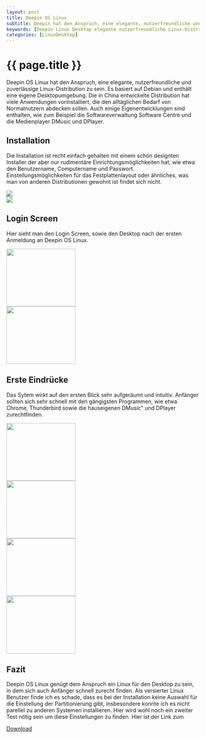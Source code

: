 ```yaml
---
layout: post
title: Deepin OS Linux
subtitle: Deepin hat den Anspruch, eine elegante, nutzerfreundliche und zuverlässige Linux-Distribution zu sein. Deepin basiert auf Debian. Ein wirklich schicker Desktop lädt ein.
keywords: [Deepin Linux Desktop elegante nutzerfreundliche Linux-Distribution Debian Desktopumgebung Installation Anfänger]
categories: [LinuxDesktop]
---
```

# {{ page.title }}

Deepin OS Linux hat den Anspruch, eine elegante, nutzerfreundliche und zuverlässige Linux-Distribution zu sein. Es basiert auf Debian und enthält eine eigene Desktopumgebung. Die in China entwickelte Distribution hat viele Anwendungen vorinstalliert, die den alltäglichen Bedarf von Normalnutzern abdecken sollen. Auch einige Eigenentwicklungen sind enthalten, wie zum Beispiel die Softwareverwaltung Software Centre und die Medienplayer DMusic und DPlayer.

## Installation

Die Installation ist recht einfach gehalten mit einem schön designten Installer der aber nur rudimentäre Einrichtungsmöglichkeiten hat, wie etwa den Benutzername, Computername und Passwort. Einstellungsmöglichkeiten für das Festplattenlayout oder ähnliches, was man von anderen Distributionen gewohnt ist findet sich nicht.

<div class="col-sm-12 col-md-6">
  <div class="boxes flexible">
    <img src="../../img/deepin1-150x150.webp">
  </div>
</div>
<div class="col-sm-12 col-md-6">
  <div class="boxes flexible">
    <img src="../../img/deepin2-150x150.webp">
  </div>    
</div>



## Login Screen

Hier sieht man den Login Screen, sowie den Desktop nach der ersten Anmeldung an Deepin OS Linux.

<div class="col-sm-12 col-md-6">
  <div class="boxes flexible">
    <img src="../../img/deepin3.webp" width="180" height="150">
  </div>    
</div>
<div class="col-sm-12 col-md-6">
  <div class="boxes flexible">
    <img src="../../img/deepin4.webp" width="180" height="150">
  </div>    
</div>



## Erste Eindrücke

Das Sytem wirkt auf den ersten Blick sehr aufgeräumt und intuitiv. Anfänger sollten sich sehr schnell mit den gängigsten Programmen, wie etwa Chrome, Thunderbird sowie die hauseigenen DMusic" und DPlayer zurechtfinden.   

<div class="col-sm-12 col-md-6">
  <div class="boxes flexible">
    <img src="../../img/deepin7.webp" width="180" height="150">
  </div>    
</div>
<div class="col-sm-12 col-md-6">
  <div class="boxes flexible">
    <img src="../../img/deepin5.webp" width="180" height="150">
  </div>    
</div>

<div class="col-sm-12 col-md-6">
  <div class="boxes flexible">
    <img src="../../img/deepin6.webp" width="180" height="150">
  </div>    
</div>
<div class="col-sm-12 col-md-6">
  <div class="boxes flexible">
    <img src="../../img/deepin8.webp" width="180" height="150">
  </div>    
</div>

## Fazit

Deepin OS Linux genügt dem Anspruch ein Linux für den Desktop zu sein, in dem sich auch Anfänger schnell zurecht finden. Als versierter Linux Benutzer finde ich es schade, dass es bei der Installation keine Auswahl für die Einstellung der Partitionierung gibt, insbesondere konnte ich es nicht parellel zu anderen Systemen installieren. Hier wird wohl noch ein zweiter Test nötig sein um diese Einstellungen zu finden. Hier ist der Link zum


[Download](https://www.lidux.de/deepin-download/183-deepin-15-2)
